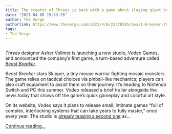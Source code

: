 ```yaml
---
title: The creator of Threes is back with a game about slaying giant beasts
date: "2021-04-06 19:33:26"
author: The Verge
authorlink: https://www.theverge.com/2021/4/6/22370385/beast-breaker-threes-asher-vollmer-video-game-mouse
tags:
- The-Verge
---
```

<figure>
      <img alt="" src="https://cdn.vox-cdn.com/thumbor/OxKpPoswTeXmzaLh8gQ9DPpgngY=/296x0:2237x1294/1310x873/cdn.vox-cdn.com/uploads/chorus_image/image/69085445/Screen_Shot_2021_04_06_at_2.54.58_PM.0.png" />
    </figure>

  <p id="1PCtX4"><em>Threes</em> designer Asher Vollmer is launching a new studio, Vodeo Games, and announced the company’s first game, a turn-based adventure called <a href="https://vodeo.games/bb"><em>Beast Breaker</em></a>. </p>
<p id="OoList"><em>Beast Breake</em>r stars Skipper, a tiny mouse warrior fighting mosaic monsters. The game relies on tactical choices via pinball-like mechanics; players can also craft equipment to assist them on their journey. It’s heading to Nintendo Switch and PC this summer. Vodeo released a brief trailer alongside the news today that shows off the game’s quick gameplay and colorful art style.</p>
<p id="hvj6jK">On its website, Vodeo says it plans to release small, intimate games “full of complex, interlocking systems that can take years to fully master,” once every year. The studio is <a href="https://vodeo.games/game2">already teasing a second one</a> as...</p>
  <p>
    <a href="https://www.theverge.com/2021/4/6/22370385/beast-breaker-threes-asher-vollmer-video-game-mouse">Continue reading&hellip;</a>
  </p>